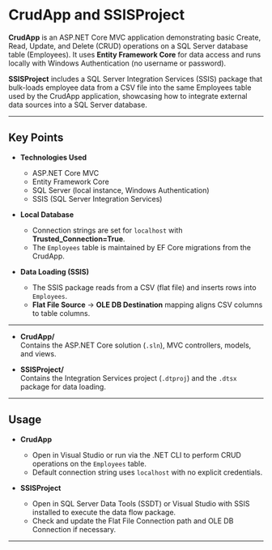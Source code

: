 # CrudApp and SSISProject

**CrudApp** is an ASP.NET Core MVC application demonstrating basic Create, Read, Update, and Delete (CRUD) operations on a SQL Server database table (Employees). It uses **Entity Framework Core** for data access and runs locally with Windows Authentication (no username or password).

**SSISProject** includes a SQL Server Integration Services (SSIS) package that bulk-loads employee data from a CSV file into the same Employees table used by the CrudApp application, showcasing how to integrate external data sources into a SQL Server database.

---

## Key Points

- **Technologies Used**  
  - ASP.NET Core MVC  
  - Entity Framework Core  
  - SQL Server (local instance, Windows Authentication)  
  - SSIS (SQL Server Integration Services)

- **Local Database**  
  - Connection strings are set for `localhost` with **Trusted_Connection=True**.  
  - The `Employees` table is maintained by EF Core migrations from the CrudApp.

- **Data Loading (SSIS)**  
  - The SSIS package reads from a CSV (flat file) and inserts rows into `Employees`.  
  - **Flat File Source** → **OLE DB Destination** mapping aligns CSV columns to table columns.

---


- **CrudApp/**  
  Contains the ASP.NET Core solution (`.sln`), MVC controllers, models, and views.

- **SSISProject/**  
  Contains the Integration Services project (`.dtproj`) and the `.dtsx` package for data loading.

---

## Usage

- **CrudApp**  
  - Open in Visual Studio or run via the .NET CLI to perform CRUD operations on the `Employees` table.  
  - Default connection string uses `localhost` with no explicit credentials.

- **SSISProject**  
  - Open in SQL Server Data Tools (SSDT) or Visual Studio with SSIS installed to execute the data flow package.  
  - Check and update the Flat File Connection path and OLE DB Connection if necessary.

---
